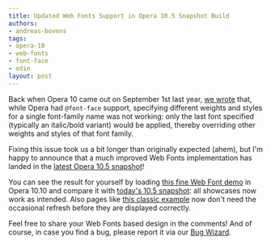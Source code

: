 ```yaml
---
title: Updated Web Fonts Support in Opera 10.5 Snapshot Build
authors:
- andreas-bovens
tags:
- opera-10
- web-fonts
- font-face
- odin
layout: post
---
```

<p>Back when Opera 10 came out on September 1st last year, <a href="http://dev.opera.com/articles/view/the-opera-10-experience/#webfontsissue">we wrote</a> that, while Opera had <code>@font-face</code> support, specifying different weights and styles for a single font-family name was not working: only the last font specified (typically an italic/bold variant) would be applied, thereby overriding other weights and styles of that font family.</p>
<p>Fixing this issue took us a bit longer than originally expected (ahem), but I&#39;m happy to announce that a much improved Web Fonts implementation has landed in the <a href="http://my.opera.com/desktopteam/blog/continued-stabilization">latest Opera 10.5 snapshot</a>!</p>
<p>You can see the result for yourself by loading <a href="http://opentype.info/demo/webfontdemo.html">this fine Web Font demo</a> in Opera 10.10 and compare it with <a href="http://my.opera.com/desktopteam/blog/continued-stabilization">today&#39;s 10.5 snapshot</a>: all showcases now work as intended. Also pages like <a href="http://www.princexml.com/howcome/2008/webfonts/inel.html">this classic example</a> now don&#39;t need the occasional refresh before they are displayed correctly.</p>
<p>Feel free to share your Web Fonts based design in the comments! And of course, in case you find a bug, please report it via our <a href="https://bugs.opera.com/wizard/">Bug Wizard</a>.</p>
